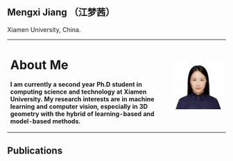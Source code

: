 ## Mengxi Jiang （江梦茜）
Xiamen University, China.
<table border="0">
  <tr>
    <td width="75%">
      <h1>About Me</h1>
      <p><b>I am currently a second year Ph.D student in computing science and technology at Xiamen University. My research interests are in machine learning and computer vision, especially in 3D geometry with the hybrid of learning-based and model-based methods.</b></p>    </td>
    <td width="35%">
      <img src="jiangmengxi.jpg" width="100%">  
    </td>
  </tr>
</table>

## Publications
